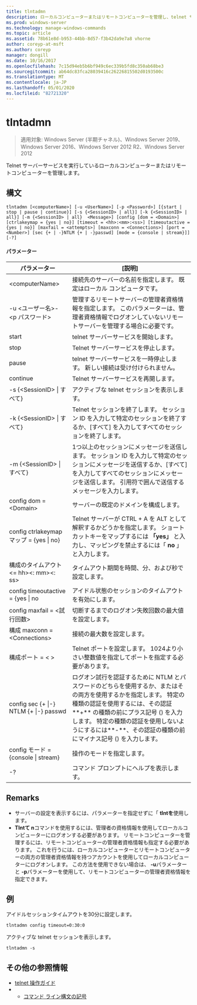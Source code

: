```yaml
---
title: tlntadmn
description: ローカルコンピューターまたはリモートコンピューターを管理し、telnet サーバーサービスを実行している tlntの管理のトピックを参照してください。
ms.prod: windows-server
ms.technology: manage-windows-commands
ms.topic: article
ms.assetid: 78b61e8d-b953-44bb-8d57-f3b42da9e7a8 vhorne
author: coreyp-at-msft
ms.author: coreyp
manager: dongill
ms.date: 10/16/2017
ms.openlocfilehash: 7c15d94eb5b6bf949c6ec339b5fd8c350ab68be3
ms.sourcegitcommit: ab64dc83fca28039416c26226815502d0193500c
ms.translationtype: MT
ms.contentlocale: ja-JP
ms.lasthandoff: 05/01/2020
ms.locfileid: "82721320"
---
```

# <a name="tlntadmn"></a>tlntadmn

> 適用対象: Windows Server (半期チャネル)、Windows Server 2019、Windows Server 2016、Windows Server 2012 R2、Windows Server 2012

Telnet サーバーサービスを実行しているローカルコンピューターまたはリモートコンピューターを管理します。   

## <a name="syntax"></a>構文  
```  
tlntadmn [<computerName>] [-u <UserName>] [-p <Password>] [{start | stop | pause | continue}] [-s {<SessionID> | all}] [-k {<SessionID> | all}] [-m {<SessionID> | all}  <Message>] [config [dom = <Domain>] [ctrlakeymap = {yes | no}] [timeout = <hh>:<mm>:<ss>] [timeoutactive = {yes | no}] [maxfail = <attempts>] [maxconn = <Connections>] [port = <Number>] [sec {+ | -}NTLM {+ | -}passwd] [mode = {console | stream}]] [-?]  
```  
#### <a name="parameters"></a>パラメーター  

|                   パラメーター                    |                                                                                                                                                       [説明]                                                                                                                                                        |
|------------------------------------------------|--------------------------------------------------------------------------------------------------------------------------------------------------------------------------------------------------------------------------------------------------------------------------------------------------------------------------|
|                \<computerName>                 |                                                                                                                    接続先のサーバーの名前を指定します。 既定はローカル コンピュータです。                                                                                                                    |
|         -u \<ユーザー名>- \<p パスワード>          |                                                管理するリモートサーバーの管理者資格情報を指定します。 このパラメーターは、管理者資格情報でログオンしていないリモートサーバーを管理する場合に必要です。                                                |
|                     start                      |                                                                                                                                            telnet サーバーサービスを開始します。                                                                                                                                             |
|                      stop                      |                                                                                                                                             Telnet サーバーサービスを停止します。                                                                                                                                              |
|                     pause                      |                                                                                                                          telnet サーバーサービスを一時停止します。 新しい接続は受け付けられません。                                                                                                                          |
|                    continue                    |                                                                                                                                            Telnet サーバーサービスを再開します。                                                                                                                                            |
|          -s {\<SessionID> &#124; すべて}          |                                                                                                                                             アクティブな telnet セッションを表示します。                                                                                                                                             |
|          -k {\<SessionID> &#124; すべて}          |                                                                                                        Telnet セッションを終了します。 セッション ID を入力して特定のセッションを終了するか、[すべて] を入力してすべてのセッションを終了します。                                                                                                         |
|    -m {\<SessionID> &#124; すべて}<Message>     |                                                   1つ以上のセッションにメッセージを送信します。 セッション ID を入力して特定のセッションにメッセージを送信するか、[すべて] を入力してすべてのセッションにメッセージを送信します。 引用符で囲んで送信するメッセージを入力します。                                                   |
|             config dom = \<Domain>             |                                                                                                                                      サーバーの既定のドメインを構成します。                                                                                                                                       |
|      config ctrlakeymap マップ = {yes &#124; no}      |                                                                                     Telnet サーバーが CTRL + A を ALT として解釈するかどうかを指定します。 ショートカットキーをマップするには **「yes」** と入力し、マッピングを禁止するには「 **no** 」と入力します。                                                                                     |
|       構成のタイムアウト\<= hh>\<: mm>\<: ss>       |                                                                                                                                 タイムアウト期間を時間、分、および秒で設定します。                                                                                                                                 |
|     config timeoutactive = {yes &#124; no      |                                                                                                                                            アイドル状態のセッションのタイムアウトを有効にします。                                                                                                                                             |
|          config maxfail = \<試行回数>          |                                                                                                                          切断するまでのログオン失敗回数の最大値を設定します。                                                                                                                          |
|        構成 maxconn = \<Connections>         |                                                                                                                                         接続の最大数を設定します。                                                                                                                                          |
|            構成ポート = < \>             |                                                                                                                    Telnet ポートを設定します。 1024より小さい整数値を指定してポートを指定する必要があります。                                                                                                                    |
| config sec {+ &#124;-} NTLM {+ &#124;-} passwd | ログオン試行を認証するために NTLM とパスワードのどちらを使用するか、またはその両方を使用するかを指定します。 特定の種類の認証を使用するには、その認証**+** の種類の前にプラス記号 () を入力します。 特定の種類の認証を使用しないようにするには**-**、その認証の種類の前にマイナス記号 () を入力します。 |
|     config モード = {console &#124; stream}      |                                                                                                                                             操作のモードを指定します。                                                                                                                                             |
|                       -?                       |                                                                                                                                           コマンド プロンプトにヘルプを表示します。                                                                                                                                           |

## <a name="remarks"></a>Remarks  
-   サーバーの設定を表示するには、パラメーターを指定せずに「 **tlntを**使用します。  
-   **Tlntて n**コマンドを使用するには、管理者の資格情報を使用してローカルコンピューターにログオンする必要があります。 リモートコンピューターを管理するには、リモートコンピューターの管理者資格情報も指定する必要があります。 これを行うには、ローカルコンピューターとリモートコンピューターの両方の管理者資格情報を持つアカウントを使用してローカルコンピューターにログオンします。 この方法を使用できない場合は、 **-u**パラメーターと **-p**パラメーターを使用して、リモートコンピューターの管理者資格情報を指定できます。  

## <a name="examples"></a>例  
アイドルセッションタイムアウトを30分に設定します。  
```  
tlntadmn config timeout=0:30:0  
```  
アクティブな telnet セッションを表示します。  
```  
tlntadmn -s  
```  

## <a name="additional-references"></a>その他の参照情報  
-   [telnet 操作ガイド](https://technet.microsoft.com/library/cc753164(v=ws.10).aspx)  
-   - [コマンド ライン構文の記号](command-line-syntax-key.md)  
